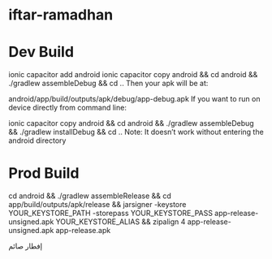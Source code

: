 # iftar-ramadhan
# Dev Build
ionic capacitor add android 
ionic capacitor copy android && cd android && ./gradlew assembleDebug && cd ..
Then your apk will be at:

android/app/build/outputs/apk/debug/app-debug.apk
If you want to run on device directly from command line:

ionic capacitor copy android && cd android && ./gradlew assembleDebug && ./gradlew installDebug && cd ..
Note: It doesn’t work without entering the android directory

# Prod Build
cd android && 
./gradlew assembleRelease && 
cd app/build/outputs/apk/release &&
jarsigner -keystore YOUR_KEYSTORE_PATH -storepass YOUR_KEYSTORE_PASS app-release-unsigned.apk YOUR_KEYSTORE_ALIAS &&
zipalign 4 app-release-unsigned.apk app-release.apk

إفطار صائم
